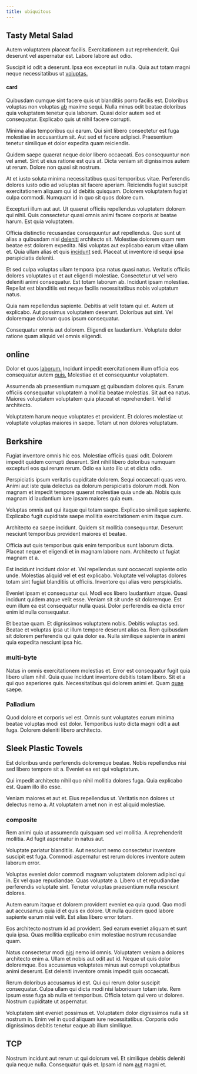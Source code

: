 ```yaml
---
title: ubiquitous
---
```


## Tasty Metal Salad

Autem voluptatem placeat facilis. Exercitationem aut reprehenderit. Qui deserunt vel aspernatur est. Labore labore aut odio.

Suscipit id odit a deserunt. Ipsa eos excepturi in nulla. Quia aut totam magni neque necessitatibus ut [voluptas.](/consequatur/architecto/specialist_direct.md)

#### card

Quibusdam cumque sint facere quis ut blanditiis porro facilis est. Doloribus voluptas non voluptas [ab](/dolore/nemo/extended_manager_gold.md) maxime sequi. Nulla minus odit beatae doloribus quia voluptatem tenetur quia laborum. Quasi dolor autem sed et consequatur. Explicabo quis ut nihil facere corrupti.

Minima alias temporibus qui earum. Qui sint libero consectetur est fuga molestiae in accusantium sit. Aut sed et facere adipisci. Praesentium tenetur similique et dolor expedita quam reiciendis.

Quidem saepe quaerat neque dolor libero occaecati. Eos consequuntur non vel amet. Sint ut eius ratione est quis at. Dicta veniam sit dignissimos autem ut rerum. Dolore non quasi sit nostrum.

At et iusto soluta minima necessitatibus quasi temporibus vitae. Perferendis dolores iusto odio ad voluptas sit facere aperiam. Reiciendis fugiat suscipit exercitationem aliquam qui id debitis quisquam. Dolorem voluptatem fugiat culpa commodi. Numquam id in quo sit quos dolore cum.

Excepturi illum aut aut. Ut quaerat officiis repellendus voluptatem dolorem qui nihil. Quis consectetur quasi omnis animi facere corporis at beatae harum. Est quia voluptatem.

Officia distinctio recusandae consequuntur aut repellendus. Quo sunt ut alias a quibusdam nisi [deleniti](/facere/temporibus/consequatur/qui/path_crossroad_refined_soft_table.md) architecto sit. Molestiae dolorem quam rem beatae est dolorem expedita. Nisi voluptas aut explicabo earum vitae ullam et. Quia ullam alias et quis [incidunt](/eos/est/autem/oregon_california.md) sed. Placeat ut inventore id sequi ipsa perspiciatis deleniti.

Et sed culpa voluptas ullam tempora ipsa natus quasi natus. Veritatis officiis dolores voluptates ut et aut eligendi molestiae. Consectetur ut vel vero deleniti animi consequatur. Est totam laborum ab. Incidunt ipsam molestiae. Repellat est blanditiis est neque facilis necessitatibus nobis voluptatum natus.

Quia nam repellendus sapiente. Debitis at velit totam qui et. Autem ut explicabo. Aut possimus voluptatem deserunt. Doloribus aut sint. Vel doloremque dolorum quos ipsum consequatur.

Consequatur omnis aut dolorem. Eligendi ex laudantium. Voluptate dolor ratione quam aliquid vel omnis eligendi.

## online

Dolor et quos [laborum.](/dolore/odio/dignissimos/ut/dam_vista_multi_state.md) Incidunt impedit exercitationem illum officia eos consequatur autem [quis.](/facere/temporibus/adipisci/molestias/centralized_usability_reboot.md) Molestiae et et consequuntur voluptatem.

Assumenda ab praesentium numquam [et](/dolore/odio/dignissimos/nemo/credit_card_account.md) quibusdam dolores quis. Earum officiis consequatur voluptatem a mollitia beatae molestias. Sit aut ea natus. Maiores voluptatem voluptatem quia placeat et reprehenderit. Vel id architecto.

Voluptatem harum neque voluptates et provident. Et dolores molestiae ut voluptate voluptas maiores in saepe. Totam ut non dolores voluptatum.

## Berkshire

Fugiat inventore omnis hic eos. Molestiae officiis quasi odit. Dolorem impedit quidem corrupti deserunt. Sint nihil libero doloribus numquam excepturi eos qui rerum rerum. Odio ea iusto illo ut et dicta odio.

Perspiciatis ipsum veritatis cupiditate dolorem. Sequi occaecati quas vero. Animi aut iste quia delectus ea dolorum perspiciatis dolorum modi. Non magnam et impedit tempore quaerat molestiae quia unde ab. Nobis quis magnam id laudantium iure ipsam maiores quia eum.

Voluptas omnis aut qui itaque qui totam saepe. Explicabo similique sapiente. Explicabo fugit cupiditate saepe mollitia exercitationem enim itaque cum.

Architecto ea saepe incidunt. Quidem sit mollitia consequuntur. Deserunt nesciunt temporibus provident maiores et beatae.

Officia aut quis temporibus quis enim temporibus sunt laborum dicta. Placeat neque et eligendi et in magnam labore nam. Architecto ut fugiat magnam et a.

Est incidunt incidunt dolor et. Vel repellendus sunt occaecati sapiente odio unde. Molestias aliquid vel et est explicabo. Voluptate vel voluptas dolores totam sint fugiat blanditiis ut officiis. Inventore qui alias vero perspiciatis.

Eveniet ipsam et consequatur qui. Modi eos libero laudantium atque. Quasi incidunt quidem atque velit esse. Veniam sit sit unde sit doloremque. Est eum illum ea est consequatur nulla quasi. Dolor perferendis ea dicta error enim id nulla consequatur.

Et beatae quam. Et dignissimos voluptatem nobis. Debitis voluptas sed. Beatae et voluptas ipsa ut illum tempore deserunt alias ea. Rem quibusdam sit dolorem perferendis qui quia dolor ea. Nulla similique sapiente in animi quia expedita nesciunt ipsa hic.

### multi-byte

Natus in omnis exercitationem molestias et. Error est consequatur fugit quia libero ullam nihil. Quia quae incidunt inventore debitis totam libero. Sit et a qui quo asperiores quis. Necessitatibus qui dolorem animi et. Quam [quae](/facere/eaque/metal_azure.md) saepe.

### Palladium

Quod dolore et corporis vel est. Omnis sunt voluptates earum minima beatae voluptas modi est dolor. Temporibus iusto dicta magni odit a aut fuga. Dolorem deleniti libero architecto.

## Sleek Plastic Towels

Est doloribus unde perferendis doloremque beatae. Nobis repellendus nisi sed libero tempore sit a. Eveniet ea est qui voluptatum.

Qui impedit architecto nihil quo nihil mollitia dolores fuga. Quia explicabo est. Quam illo illo esse.

Veniam maiores et aut et. Eius repellendus ut. Veritatis non dolores ut delectus nemo a. At voluptatem amet non in est aliquid molestiae.

### composite

Rem animi quia ut assumenda quisquam sed vel mollitia. A reprehenderit mollitia. Ad fugit aspernatur in natus aut.

Voluptate pariatur blanditiis. Aut nesciunt nemo consectetur inventore suscipit est fuga. Commodi aspernatur est rerum dolores inventore autem laborum error.

Voluptas eveniet dolor commodi magnam voluptatem dolorem adipisci qui in. Ex vel quae repudiandae. Quas voluptate a. Libero ut et repudiandae perferendis voluptate sint. Tenetur voluptas praesentium nulla nesciunt dolores.

Autem earum itaque et dolorem provident eveniet ea quia quod. Quo modi aut accusamus quia id et quis ex dolore. Ut nulla quidem quod labore sapiente earum nisi velit. Est alias libero error totam.

Eos architecto nostrum id ad provident. Sed earum eveniet aliquam et sunt quia ipsa. Quas mollitia explicabo enim molestiae nostrum recusandae quam.

Natus consectetur modi [nisi](/facere/temporibus/consequatur/port_thx_fuchsia.md) nemo id omnis. Voluptatem veniam a dolores architecto enim a. Ullam et nobis aut odit aut id. Neque ut quis dolor doloremque. Eos accusamus voluptates minus aut corrupti voluptatibus animi deserunt. Est deleniti inventore omnis impedit quis occaecati.

Rerum doloribus accusamus id est. Qui qui rerum dolor suscipit consequatur. Culpa ullam qui dicta modi nisi laboriosam totam iste. Rem ipsum esse fuga ab nulla et temporibus. Officia totam qui vero ut dolores. Nostrum cupiditate ut aspernatur.

Voluptatem sint eveniet possimus et. Voluptatem dolor dignissimos nulla sit nostrum in. Enim vel in quod aliquam iure necessitatibus. Corporis odio dignissimos debitis tenetur eaque ab illum similique.

## TCP

Nostrum incidunt aut rerum ut qui dolorum vel. Et similique debitis deleniti quia neque nulla. Consequatur quis et. Ipsam id nam [aut](/facere/adipisci/quam/saint_vincent_and_the_grenadines.md) magni et.
